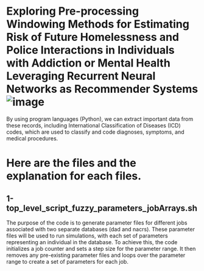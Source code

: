 # Exploring Pre-processing Windowing Methods for Estimating Risk of Future Homelessness and Police Interactions in Individuals with Addiction or Mental Health Leveraging Recurrent Neural Networks as Recommender Systems![image](https://github.com/Fuzzy-sh/Exploring-Pre-processing-Windowing-Methods-for-Estimating-Risk-of-Future-Homelessness-and-Police-Int/assets/38839459/57a7ef01-f6b3-46d6-9cd4-c74d74bab37e)

By using program languages (Python), we can extract important data from these records, including International Classification of Diseases (ICD) codes, which are used to classify and code diagnoses, symptoms, and medical procedures.

# Here are the files and the explanation for each files.


## 1-top_level_script_fuzzy_parameters_jobArrays.sh

The purpose of the code is to generate parameter files for different jobs associated with two separate databases (dad and nacrs). These parameter files will be used to run simulations, with each set of parameters representing an individual in the database. To achieve this, the code initializes a job counter and sets a step size for the parameter range. It then removes any pre-existing parameter files and loops over the parameter range to create a set of parameters for each job.
